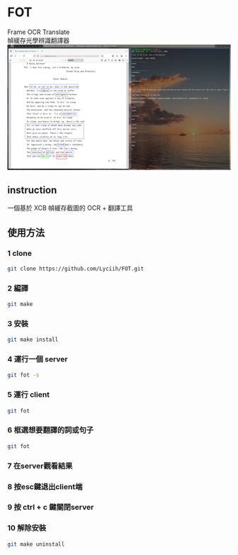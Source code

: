 
# FOT
Frame OCR Translate<br>幀緩存光學辨識翻譯器
![示範畫面](https://github.com/Lyciih/FOT/blob/main/images/present1.png)

## instruction
一個基於 XCB 幀緩存截圖的 OCR + 翻譯工具

## 使用方法

### 1 clone
```bash
git clone https://github.com/Lyciih/FOT.git
```

### 2 編譯
```bash
git make
```

### 3 安裝
```bash
git make install
```


### 4 運行一個 server
```bash
git fot -s 
```


### 5 運行 client
```bash
git fot
```

### 6 框選想要翻譯的詞或句子
```bash
git fot
```

### 7 在server觀看結果

### 8 按esc鍵退出client端

### 9 按 ctrl + c 鍵關閉server

### 10 解除安裝
```bash
git make uninstall
```

